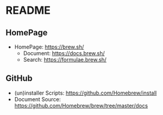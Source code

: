 # README

## HomePage

- HomePage: <https://brew.sh/>
  - Document: <https://docs.brew.sh/>
  - Search: <https://formulae.brew.sh/>

## GitHub

- (un)installer Scripts: <https://github.com/Homebrew/install>
- Document Source: <https://github.com/Homebrew/brew/tree/master/docs>
